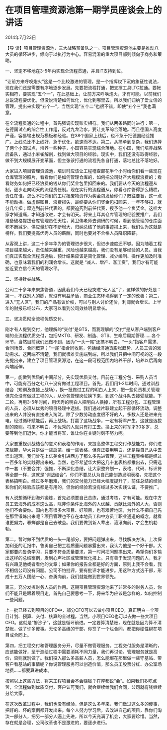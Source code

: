 # 在项目管理资源池第一期学员座谈会上的讲话

2014年7月23日

【导 读】项目管理资源池，三大战略预备队之一。项目管理资源池主要是推动八大员的循环进步，倾向于以执行为中心。容易混淆的重大项目部则倾向于商务和策略。

一、坚定不移地在3-5年内实现全流程贯通，并且IT支持到位。

“让前方来呼唤炮火”这是一个比较激进的管理，是一个指挥权下沉的象征性说法，现在我们还是需要有序地逐步发展。先要把流程打通，把支撑工具LTC拉通。要帐实相符，要实现“五个一”，在此基础上，让前方来呼唤炮火，才有可能。以前我们总说流程要优化，但没说清楚如何优化，优化到哪里去。所以我们归纳了爱立信的管理，提出来实现“五个一”，当然实现“五个二”也很不错，即使“五个三”我也满意。

在全流程贯通的过程中，首先强调实现账实相符。我们从两条路同时进行：第一，在德国试点的综合性工作组，反对九龙治水，要让变革综合落地。而且德国人高度严谨，容易输出规范模板和经验。在38个国家上线后，也不急于把德国经验推广。上线总比不上线好，急于优化，欲速而不达。第二，从简单到复杂，我们选择了两个小国试点，培养一些种子，小国容易实现综合落地。在小国，我们培养战略后备队，通过小麻雀解剖，找到做大项目的经验。现实中，我们还没有取得经验，做不到大规模展开变革面，但主张该打通的流程先各自打通，落地总比不落地好。

大家进入项目管理资源池，培训时应该让工程稽查部花半个小时给你们看一些现在仓库管理的照片，看看你们是如何管理仓库的，如何把公司财产大规模浪费的；看看财务如何把已经浪费的钱从你们奖金包里扣回来的。我们要从今天的流程遵从制，逐步走向明天的流程责任制。现在实行的流程遵从，你看仓库管得那么糟糕，责任在谁，怎么不把你们的工程报废物资作为奖金包发给你们？既往要咎，这一点不能动摇。做虚假账目、浪费损失，最终要从你们奖金包扣回来，一年不够扣，就分几年扣；牵连到前任代表的，都要追究到前任代表，授予他一个负奖金。这样大家才知道痛，才知道改进，才会有明天。将来土耳其仓库管理的经验要推广，我们准备破格提拔仓库管理员任天柱，黄卫伟老师去调研的时候，看到他管理的仓库面积不断减少、供应量却在不断增大，归纳总结了他的事迹报上来，我们认为这就是榜样。我们要提高优秀人员的薪酬，同时也要对不合格人员降职降薪。

从客观上讲，这二十多年华为的管理进步很大，但进步速度还不够。因为随着工程项目越来越大，责任越来越重，风险也越来越高，我们没有足够经验的人员。当我们真正实现全流程贯通后，预计结果应该是简化管理、减少编制、操作更加及时准确，也意味着我们的利润会增长。这就是 “减人、增产、涨工资”，我们才有可能接近爱立信今天的管理水平。

二、坚持针尖战略。

公司二十多年来聚焦管道，因此我们今天已经突进“无人区”了，这样做的好处是：第一，不踩别人的脚，就没有利益矛盾，商业生态环境得到了一定的改善；第二，进入“无人区”，我们的产品有议价权，可以与别人讨价还价，利润就会增长。上半年的财报已经公布，大家可以看到公司效益明显增长。

三、坚决贯彻全流程优质交付。

刚才有人提到交付，他理解的“交付”是GTS，而我理解的“交付”是从客户端到客户端的全流程优质交付，包括MKTG、研发、制造、GTS、生命后周期管理……各个环节，当然目前我们还做不到，因为“一头一尾”还搞不明白。“一头”指客户需求、合同场景、合同概算；“一尾”指合同收尾，包括经济通货膨胀趋势、人员工资的涨动需求。这两端不清楚，我们就很难实施端到端，所以我们只把中间可视的这一段先提出来，建立了项目管理资源池，在这一段可视范围内培养干部，培养以后再向两端延伸。

第一，能做到优质的中间部分，先实现优质交付。目前在工程分包、采购人员当中，可能有百分之七八十没有做过工程项目。首先，我们用1-2年时间，通过训战结合（短训及直接上战场），换一批做过工程的明白人上来，把一些负责机关管理但完全没有做过工程的人，从分包管理岗位换下来，到这个战斗队去接受赋能。下二轮，再用3-5年时间，用优秀的明白人把明白人换掉，所有工程分包、工程管理的人员，必须从优秀的项目经理中选拔。我们通过片联建立起干部循环流动，调整出来的人并没有直接进入淘汰。除了少数劳动态度很不好的人，多数人还是进来充电，经过循环赋能后，再上战场。打赢了这场战争，一定有将军产生，这就是选拔制的原则。将来不明白、不优秀的人就只有打工去。换上来的将军才30多岁，总要等到他们退休，你才能当将军，谁让你在关键时刻不努力呢。

大家要重视训战结合的意义和表格的作用，来提高整体工程交付作战能力。你们进来赋能，华大只是做一些启蒙，给一些表格，但真正要用明白，还是靠自己从中去悟出道理。我们曾花上亿美金引进西方了那么多先进管理，这些工程表格都是经过一百多年的实践得出来的。当然，也不希望华大把这几十套表格都推出去，只需选中一套（不要合并）强推，不断深化总结，让大家整齐划一，表格、代码、标识符等全部一样，这就是“训战结合”。你们不要总认为自己能创造发明表格，先把这个表格搞明白。经过多年磨难，我们的交付能力已经大幅度提升了，前任总结的经验和你们的经验应该都是有用的，但你的经验若没有经过多次实践认证，不要推广。

有人说想循环到海外锻炼，首先必须要自己苦练，通过考核，才有可能。现在中方员工去海外的成本这么高，除非你条件比海外的人优越、贡献比海外的人大，否则他们不会要你。国内也有很多大项目、好项目，也有艰苦地区，为什么不把自己先在那里锻炼出来呢？项目管理也不存在本地员工和中方员工职业通道的概念，就看谁更努力，春蝉都是自己去破茧。我们要做到新人辈出、滚滚向前，才会生机勃勃。

第二，暂时做不到优质的一头一尾部分，要把问题弹出来，寻找解决方法。上次保加利亚的汇报中，鲁勇自己把工程质量问题暴露出来，我认为他是一个好干部。大家都要向鲁勇学习，只要不符合质量要求，第一时间把问题拱出来。希望你们多输出这样的总结案例，发到心声社区或管理优化报上。只有善于发现问题的人，我才有兴趣见他或者看他的文章；如果你的报告全都是好的方面，原则上我不会看，我不相信公司没有问题。公司不怕批评，要有批评才能进步。用这种方式选干部，形成十五万人团结一心、奋勇向前，我们就能做到世界领先。

第三，充分发挥财务人员的作用。这期项目管理资源池来了非常多的财务人员，你们不能只是跟着项目走，首先自己要思考一下，将来华为应该是怎样的，如何控制一些问题。

上一批已经去到项目的CFO中，部分CFO可以去做小项目CEO，真正明白一个项目计划、预算、交付、核算的全过程。当然，小项目CEO也可以去做一些大项目CFO。这就是“掺沙子”，这就是循环前进。一定要算清楚账，现在就是因为算不清楚账，做了许多傻事。无论多高级的干部，你签了一个烂合同，都把你硬性绑在项目或合同上。

第四，把工程交付和管理服务分开，尽量不做管理服务。工程交付服务是清晰的，应该能做好，至于测绘过程中需要消耗不同力量，我们再讨论。管理服务就是高价，否则就别做了。我们投入那么多高薪人员，怎么能绑在那里做一些守基站、带客户看基站的事情呢？你说管理服务可以创造价值，那么员工股票分红、办公室场地费……都要算进成本。

按照以上这些方法，将来工程项目会不会赚钱？在座都说“会”。如果我们多吃点苦，全流程做到优质交付，客户认可我们，就会继续给我们合同，公司就有钱继续分给大家。

在这次改革过程中，我们也没有经验，但是这么多年来，我们做过这么多的傻事，把好的、坏的案例都开发出来。每个人努力学习后，去改进自己的项目，靠你们淘汰一部分人，把另一部分人逼上先进，所以今天充满了机会，大家要珍惜。当然，存在就是合理，公司改革也不是激进的，要逐步进行。

